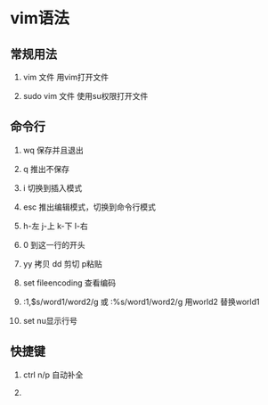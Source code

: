 # vim语法

## 常规用法

1. vim 文件 用vim打开文件

2. sudo vim 文件 使用su权限打开文件

## 命令行

1. wq 保存并且退出

2. q 推出不保存

3. i 切换到插入模式

4. esc 推出编辑模式，切换到命令行模式

5. h-左 j-上 k-下 l-右

6. 0 到这一行的开头

7. yy 拷贝 dd 剪切 p粘贴

8. set fileencoding 查看编码

9. :1,$s/word1/word2/g 或 :%s/word1/word2/g 用world2 替换world1

10. set nu显示行号

## 快捷键

1. ctrl n/p 自动补全

2.
